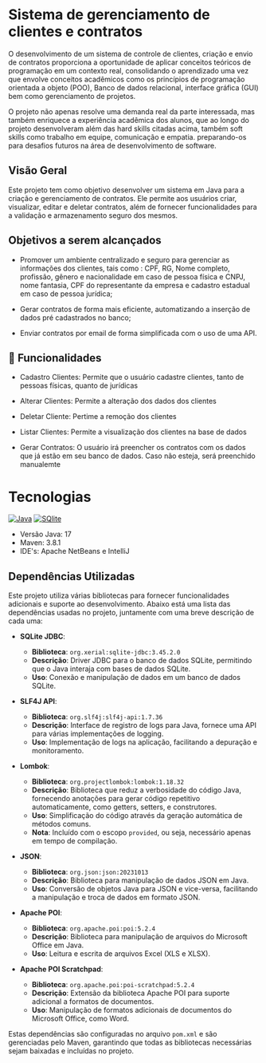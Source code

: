# Sistema de gerenciamento de clientes e contratos

O desenvolvimento de um sistema de controle de clientes, criação e envio de contratos proporciona a oportunidade de aplicar conceitos teóricos de programação em um
contexto real, consolidando o aprendizado uma vez que envolve conceitos acadêmicos como os princípios de programação orientada a objeto (POO), Banco de dados relacional, interface gráfica (GUI) bem como gerenciamento de projetos.

O projeto não apenas resolve uma demanda real da parte interessada, mas também enriquece a experiência acadêmica dos alunos, que ao longo do projeto desenvolveram além
das hard skills citadas acima,  também soft skills como trabalho em equipe, comunicação e empatia. preparando-os para desafios futuros na área de desenvolvimento de software.

## Visão Geral
Este projeto tem como objetivo desenvolver um sistema em Java para a criação e gerenciamento de contratos. Ele permite aos usuários criar, visualizar, editar e deletar contratos, além de fornecer funcionalidades para a validação e armazenamento seguro dos mesmos.

## Objetivos a serem alcançados 

  - Promover um ambiente centralizado e seguro para gerenciar as informações dos clientes, tais como : CPF, RG, Nome completo, profissão, gênero e nacionalidade em caso de pessoa física e CNPJ, nome fantasia, CPF do representante da empresa e cadastro estadual em caso de pessoa jurídica;
    
  - Gerar contratos de forma mais eficiente, automatizando a inserção de dados pré cadastrados no banco;
    
  - Enviar contratos por email de forma simplificada com o uso de uma API.
  
## 🚀 Funcionalidades

- Cadastro Clientes: Permite que o usuário cadastre clientes, tanto de pessoas físicas, quanto de jurídicas
  
- Alterar Clientes: Permite a alteração dos dados dos clientes
  
- Deletar Cliente: Pertime a remoção dos clientes
  
- Listar Clientes: Permite a visualização dos clientes na base de dados
  
- Gerar Contratos: O usuário irá preencher os contratos com os dados que já estão em seu banco de dados. Caso não esteja, será preenchido manualemte


# Tecnologias

[![Java](https://img.shields.io/badge/Java-ED8B00?style=for-the-badge&logo=openjdk&logoColor=white)]()
[![SQlite](https://img.shields.io/badge/SQLite-07405E?style=for-the-badge&logo=sqlite&logoColor=white)]()

- Versão Java: 17
- Maven: 3.8.1
- IDE's: Apache NetBeans e IntelliJ

## Dependências Utilizadas

Este projeto utiliza várias bibliotecas para fornecer funcionalidades adicionais e suporte ao desenvolvimento. Abaixo está uma lista das dependências usadas no projeto, juntamente com uma breve descrição de cada uma:

- **SQLite JDBC**:
  - **Biblioteca**: `org.xerial:sqlite-jdbc:3.45.2.0`
  - **Descrição**: Driver JDBC para o banco de dados SQLite, permitindo que o Java interaja com bases de dados SQLite.
  - **Uso**: Conexão e manipulação de dados em um banco de dados SQLite.

- **SLF4J API**:
  - **Biblioteca**: `org.slf4j:slf4j-api:1.7.36`
  - **Descrição**: Interface de registro de logs para Java, fornece uma API para várias implementações de logging.
  - **Uso**: Implementação de logs na aplicação, facilitando a depuração e monitoramento.

- **Lombok**:
  - **Biblioteca**: `org.projectlombok:lombok:1.18.32`
  - **Descrição**: Biblioteca que reduz a verbosidade do código Java, fornecendo anotações para gerar código repetitivo automaticamente, como getters, setters, e construtores.
  - **Uso**: Simplificação do código através da geração automática de métodos comuns.
  - **Nota**: Incluído com o escopo `provided`, ou seja, necessário apenas em tempo de compilação.

- **JSON**:
  - **Biblioteca**: `org.json:json:20231013`
  - **Descrição**: Biblioteca para manipulação de dados JSON em Java.
  - **Uso**: Conversão de objetos Java para JSON e vice-versa, facilitando a manipulação e troca de dados em formato JSON.

- **Apache POI**:
  - **Biblioteca**: `org.apache.poi:poi:5.2.4`
  - **Descrição**: Biblioteca para manipulação de arquivos do Microsoft Office em Java.
  - **Uso**: Leitura e escrita de arquivos Excel (XLS e XLSX).

- **Apache POI Scratchpad**:
  - **Biblioteca**: `org.apache.poi:poi-scratchpad:5.2.4`
  - **Descrição**: Extensão da biblioteca Apache POI para suporte adicional a formatos de documentos.
  - **Uso**: Manipulação de formatos adicionais de documentos do Microsoft Office, como Word.

Estas dependências são configuradas no arquivo `pom.xml` e são gerenciadas pelo Maven, garantindo que todas as bibliotecas necessárias sejam baixadas e incluídas no projeto.
